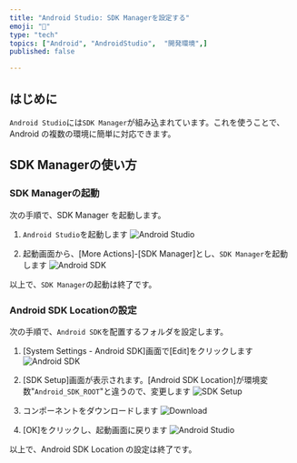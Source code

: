 ```yaml
---
title: "Android Studio: SDK Managerを設定する"
emoji: "📱"
type: "tech" 
topics: ["Android", "AndroidStudio",  "開発環境",]
published: false

---
```


## はじめに

`Android Studio`には`SDK Manager`が組み込まれています。これを使うことで、Android の複数の環境に簡単に対応できます。

## SDK Managerの使い方

### SDK Managerの起動

次の手順で、SDK Manager を起動します。

1. `Android Studio`を起動します
  ![Android Studio](https://i.imgur.com/PaHfB84.jpg)

1. 起動画面から、[More Actions]-[SDK Manager]とし、`SDK Manager`を起動します
  ![Android SDK](https://i.imgur.com/wgmqBmR.jpg)

以上で、`SDK Manager`の起動は終了です。

### Android SDK Locationの設定

次の手順で、`Android SDK`を配置するフォルダを設定します。

1. [System Settings - Android SDK]画面で[Edit]をクリックします
  ![Android SDK](https://i.imgur.com/wgmqBmR.jpg)

1. [SDK Setup]画面が表示されます。[Android SDK Location]が環境変数"`Android_SDK_ROOT`"と違うので、変更します
  ![SDK Setup](https://i.imgur.com/0Nhksru.jpg)

1. コンポーネントをダウンロードします
  ![Download](https://i.imgur.com/DbS2fwM.jpg)

1. [OK]をクリックし、起動画面に戻ります
  ![Android Studio](https://i.imgur.com/PaHfB84.jpg)

以上で、Android SDK Location の設定は終了です。
